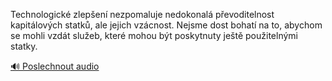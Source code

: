
Technologické zlepšení nezpomaluje nedokonalá převoditelnost kapitálových statků, ale jejich vzácnost. Nejsme dost bohatí na to, abychom se mohli vzdát služeb, které mohou být poskytnuty ještě použitelnými statky.

[🔊 Poslechnout audio](/data/7-paragraphs/audio/chapter_93/para_001-Technologick-zlepen-nezpomaluje-nedokonal-pev.mp3)
